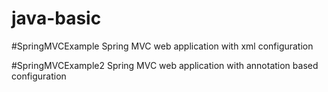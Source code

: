 # java-basic

#SpringMVCExample
Spring MVC web application with xml configuration

#SpringMVCExample2
Spring MVC web application with annotation based configuration
